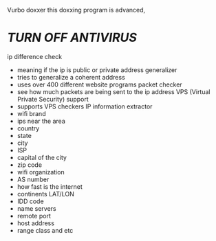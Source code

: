 Vurbo doxxer
this doxxing program is advanced, 
# ***TURN OFF ANTIVIRUS***
ip difference check
- meaning if the ip is public or private
address generalizer
- tries to generalize a coherent address
- uses over 400 different website programs
packet checker
- see how much packets are being sent to the ip address
VPS (Virtual Private Security) support
- supports VPS checkers
IP information extractor
- wifi brand
- ips near the area
- country
- state
- city
- ISP
- capital of the city
- zip code
- wifi organization
- AS number
- how fast is the internet
- continents LAT/LON
- IDD code
- name servers
- remote port
- host address
- range class
and etc

